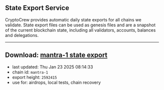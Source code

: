 ## State Export Service
CryptoCrew provides automatic daily state exports for all chains we validate. State export files can be used as genesis files and are a snapshot of the current blockchain state, including all validators, accounts, balances and delegations.

---
**Download: [mantra-1 state export](https://dl-eu2.ccvalidators.com/SERVICE/mantrachain/mantra-1_export_2592415.json)**
---

- last updated: Thu Jan 23 2025 08:14:33
- chain id: `mantra-1`
- export height: `2592415`
- use for: airdrops, local tests, chain recovery
